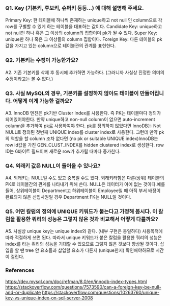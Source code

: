 ### Q1. Key (기본키, 후보키, 슈퍼키 등등...) 에 대해 설명해 주세요.
Primary Key: 한 테이블에 하나씩 존재하는 unique하고 not null 인 column으로 각 row를 구별할 수 있게 하는 테이블을 대표하는 값이다.
Candidate Key: unique하고 not null인 하나 혹은 그 이상의 column의 집합이며 pk가 될 수 있다.
Super Key: unique한 하나 혹은 그 이상들의 column 집합이다.
Foreign Key: 다른 테이블의 pk값을 가지고 있는 column으로 테이블관의 관계를 표현한다.

### Q2. 기본키는 수정이 가능한가요?
A2. 기존 기본키를 삭제 후 동시에 추가하면 가능하다. (그러니까 사실상 진정한 의미의 수정이라고는 볼 수 없다.)

### Q3. 사실 MySQL의 경우, 기본키를 설정하지 않아도 테이블이 만들어집니다. 어떻게 이게 가능한 걸까요? 
A3. InnoDB 엔진은 pk기반 Cluster Index를 사용한다. 즉 PK는 테이블마다 정의가 되어있어야한다.
    만약 unique하고 non-null column이 없으면 auto-increment column을 추가하여 pk로 사용하여야 한다.
    pk를 정의하지 않았다면 InnoDB는 Not NULL로 정의된 첫번째 UNIQUE index를 cluster index로 사용한다.
    그런데 만약 pk의 역할을 할 column 조차 없다면 (no pk or suitable UNIQUE index)InnoDB는 row id값을 가진 GEN_CLUST_INDEX를 hidden clustered index로 생성한다. row ID는 6바이트 필드이며 새로운 row가 추가될 때마다 증가한다. 


### Q4. 외래키 값은 NULL이 들어올 수 있나요?
A4. 외래키는 NULL일 수도 있고 중복일 수도 있다. 외래키라함은 다른(상위) 테이블의 PK로 테이블간의 관계를 나타내기 위해 쓴다. 
    NULL은 데이터가 아예 없는 것이다.예를들어, 상위테이블이 Department고 하위테이블이 Employee일 때 아직 부서 배정이 완료되지 않은
    신입사원일 경우 Department FK는 NULL일 것이다.

### Q5. 어떤 칼럼의 정의에 UNIQUE 키워드가 붙는다고 가정해 봅시다. 이 칼럼을 활용한 쿼리의 성능은 그렇지 않은 것과 비교해서 어떻게 다를까요?
A5. 사실상 unique key는 unique index와 같다. (내부 구현은 동일하다) 사용목적에 따라 적절하게 쓰면 된다. 
    따라서 unique 키워드가 붙은 칼럼을 활용한 쿼리의 성능은 index를 타는 쿼리의 성능을 기대할 수 있으므로 그렇지 않은 것보다 향상될 것이다. 삽입을 할 땐 tree 안 요소들과 삽입할 요소가 다른지 (unique한지) 확인해야하므로 시간이 걸린다.

### References
https://dev.mysql.com/doc/refman/8.0/en/innodb-index-types.html
https://stackoverflow.com/questions/7573590/can-a-foreign-key-be-null-and-or-duplicate
https://stackoverflow.com/questions/10263760/unique-key-vs-unique-index-on-sql-server-2008
